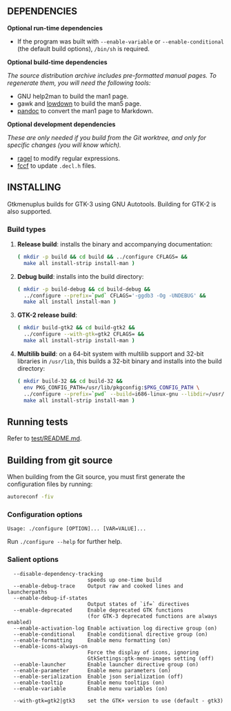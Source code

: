 ## DEPENDENCIES

**Optional run-time dependencies**

  * If the program was built with `--enable-variable` or
    `--enable-conditional` (the default build options), `/bin/sh` is required.

**Optional build-time dependencies**

_The source distribution archive includes pre-formatted manual
pages. To regenerate them, you will need the following tools:_

  * GNU help2man to build the man1 page.
  * gawk and [lowdown] to build the man5 page.
  * [pandoc] to convert the man1 page to Markdown.

[lowdown]: <https://kristaps.bsd.lv/lowdown/>
[pandoc]: <https://pandoc.org>

**Optional development dependencies**

_These are only needed if you build from the Git worktree,
and only for specific changes (you will know which)._

  * [ragel] to modify regular expressions.
  * [fccf] to update `.decl.h` files.

[fccf]: <https://github.com/p-ranav/fccf>
[ragel]: <http://www.colm.net/open-source/ragel>

## INSTALLING

Gtkmenuplus builds for GTK-3 using GNU Autotools.
Building for GTK-2 is also supported.

### Build types

1. **Release build**: installs the binary and accompanying documentation:

   ```sh
   ( mkdir -p build && cd build && ../configure CFLAGS= &&
     make all install-strip install-man )
   ```

2. **Debug build**: installs into the build directory:

   ```sh
   ( mkdir -p build-debug && cd build-debug &&
     ../configure --prefix=`pwd` CFLAGS='-ggdb3 -Og -UNDEBUG' &&
     make all install install-man )
   ```

3. **GTK-2 release build**:

   ```sh
   ( mkdir build-gtk2 && cd build-gtk2 &&
     ../configure --with-gtk=gtk2 CFLAGS= &&
     make all install-strip install-man )
   ```

4. **Multilib build**: on a 64-bit system with multilib
   support and 32-bit libraries in `/usr/lib`, this builds
   a 32-bit binary and installs into the build directory:

   ```sh
   ( mkdir build-32 && cd build-32 &&
     env PKG_CONFIG_PATH=/usr/lib/pkgconfig:$PKG_CONFIG_PATH \
     ../configure --prefix=`pwd` --build=i686-linux-gnu --libdir=/usr/lib "CFLAGS=-m32 -L/usr/lib -O2 -DNDEBUG=1" &&
     make all install-strip install-man )
   ```

## Running tests

Refer to [test/README.md].

## Building from git source

When building from the Git source, you must first
generate the configuration files by running:

```sh
autoreconf -fiv
```

### Configuration options

```
Usage: ./configure [OPTION]... [VAR=VALUE]...

```

Run `./configure --help` for further help.

### Salient options

```
  --disable-dependency-tracking
                          speeds up one-time build
  --enable-debug-trace    Output raw and cooked lines and launcherpaths
  --enable-debug-if-states
                          Output states of `if=` directives
  --enable-deprecated     Enable deprecated GTK functions
                          (for GTK-3 deprecated functions are always enabled)
  --enable-activation-log Enable activation log directive group (on)
  --enable-conditional    Enable conditional directive group (on)
  --enable-formatting     Enable menu formatting (on)
  --enable-icons-always-on
                          Force the display of icons, ignoring
                          GtkSettings:gtk-menu-images setting (off)
  --enable-launcher       Enable launcher directive group (on)
  --enable-parameter      Enable menu parameters (on)
  --enable-serialization  Enable json serialization (off)
  --enable-tooltip        Enable menu tooltips (on)
  --enable-variable       Enable menu variables (on)

  --with-gtk=gtk2|gtk3    set the GTK+ version to use (default - gtk3)
```

[test/README.md]: <https://github.com/step-/gtkmenuplus/blob/master/test/README.md>
